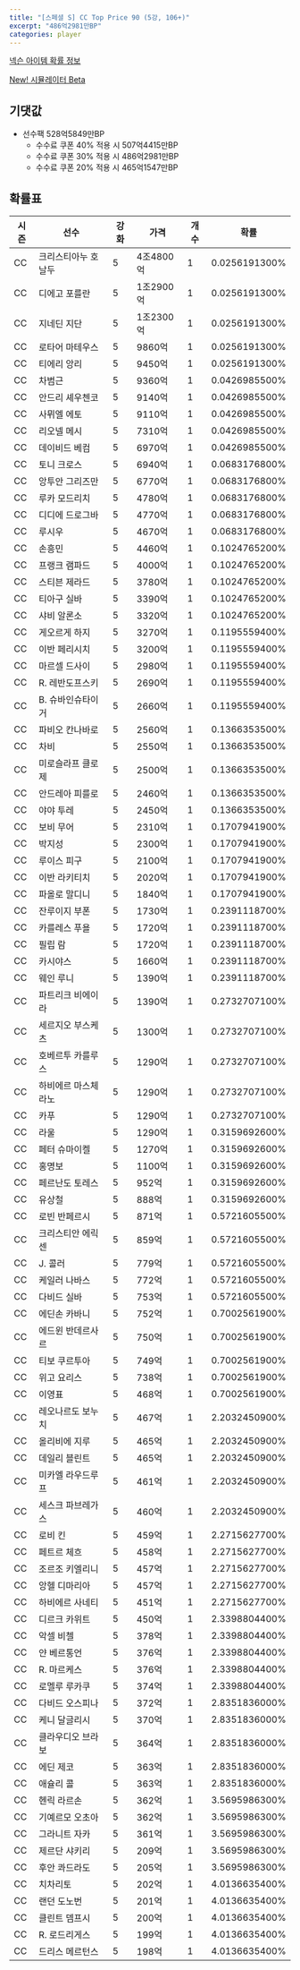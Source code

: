 ```yaml
---
title: "[스페셜 S] CC Top Price 90 (5강, 106+)"
excerpt: "486억2981만BP"
categories: player
---
```

[넥슨 아이템 확률 정보](http://iteminfo.nexon.com/probability/fco?sn=7422)

[New! 시뮬레이터 Beta](/simulator/7422)
## 기댓값
- 선수팩 528억5849만BP
  - 수수료 쿠폰 40% 적용 시 507억4415만BP
  - 수수료 쿠폰 30% 적용 시 486억2981만BP
  - 수수료 쿠폰 20% 적용 시 465억1547만BP


## 확률표

|시즌|선수|강화|가격|개수|확률|
|---|---|---|---|---|---|
|CC|크리스티아누 호날두|5|4조4800억|1|0.0256191300%|
|CC|디에고 포를란|5|1조2900억|1|0.0256191300%|
|CC|지네딘 지단|5|1조2300억|1|0.0256191300%|
|CC|로타어 마테우스|5|9860억|1|0.0256191300%|
|CC|티에리 앙리|5|9450억|1|0.0256191300%|
|CC|차범근|5|9360억|1|0.0426985500%|
|CC|안드리 셰우첸코|5|9140억|1|0.0426985500%|
|CC|사뮈엘 에토|5|9110억|1|0.0426985500%|
|CC|리오넬 메시|5|7310억|1|0.0426985500%|
|CC|데이비드 베컴|5|6970억|1|0.0426985500%|
|CC|토니 크로스|5|6940억|1|0.0683176800%|
|CC|앙투안 그리즈만|5|6770억|1|0.0683176800%|
|CC|루카 모드리치|5|4780억|1|0.0683176800%|
|CC|디디에 드로그바|5|4770억|1|0.0683176800%|
|CC|루시우|5|4670억|1|0.0683176800%|
|CC|손흥민|5|4460억|1|0.1024765200%|
|CC|프랭크 램파드|5|4000억|1|0.1024765200%|
|CC|스티븐 제라드|5|3780억|1|0.1024765200%|
|CC|티아구 실바|5|3390억|1|0.1024765200%|
|CC|샤비 알론소|5|3320억|1|0.1024765200%|
|CC|게오르게 하지|5|3270억|1|0.1195559400%|
|CC|이반 페리시치|5|3200억|1|0.1195559400%|
|CC|마르셀 드사이|5|2980억|1|0.1195559400%|
|CC|R. 레반도프스키|5|2690억|1|0.1195559400%|
|CC|B. 슈바인슈타이거|5|2660억|1|0.1195559400%|
|CC|파비오 칸나바로|5|2560억|1|0.1366353500%|
|CC|차비|5|2550억|1|0.1366353500%|
|CC|미로슬라프 클로제|5|2500억|1|0.1366353500%|
|CC|안드레아 피를로|5|2460억|1|0.1366353500%|
|CC|야야 투레|5|2450억|1|0.1366353500%|
|CC|보비 무어|5|2310억|1|0.1707941900%|
|CC|박지성|5|2300억|1|0.1707941900%|
|CC|루이스 피구|5|2100억|1|0.1707941900%|
|CC|이반 라키티치|5|2020억|1|0.1707941900%|
|CC|파올로 말디니|5|1840억|1|0.1707941900%|
|CC|잔루이지 부폰|5|1730억|1|0.2391118700%|
|CC|카를레스 푸욜|5|1720억|1|0.2391118700%|
|CC|필립 람|5|1720억|1|0.2391118700%|
|CC|카시야스|5|1660억|1|0.2391118700%|
|CC|웨인 루니|5|1390억|1|0.2391118700%|
|CC|파트리크 비에이라|5|1390억|1|0.2732707100%|
|CC|세르지오 부스케츠|5|1300억|1|0.2732707100%|
|CC|호베르투 카를루스|5|1290억|1|0.2732707100%|
|CC|하비에르 마스체라노|5|1290억|1|0.2732707100%|
|CC|카푸|5|1290억|1|0.2732707100%|
|CC|라울|5|1290억|1|0.3159692600%|
|CC|페터 슈마이켈|5|1270억|1|0.3159692600%|
|CC|홍명보|5|1100억|1|0.3159692600%|
|CC|페르난도 토레스|5|952억|1|0.3159692600%|
|CC|유상철|5|888억|1|0.3159692600%|
|CC|로빈 반페르시|5|871억|1|0.5721605500%|
|CC|크리스티안 에릭센|5|859억|1|0.5721605500%|
|CC|J. 콜러|5|779억|1|0.5721605500%|
|CC|케일러 나바스|5|772억|1|0.5721605500%|
|CC|다비드 실바|5|753억|1|0.5721605500%|
|CC|에딘손 카바니|5|752억|1|0.7002561900%|
|CC|에드윈 반데르사르|5|750억|1|0.7002561900%|
|CC|티보 쿠르투아|5|749억|1|0.7002561900%|
|CC|위고 요리스|5|738억|1|0.7002561900%|
|CC|이영표|5|468억|1|0.7002561900%|
|CC|레오나르도 보누치|5|467억|1|2.2032450900%|
|CC|올리비에 지루|5|465억|1|2.2032450900%|
|CC|데일리 블린트|5|465억|1|2.2032450900%|
|CC|미카엘 라우드루프|5|461억|1|2.2032450900%|
|CC|세스크 파브레가스|5|460억|1|2.2032450900%|
|CC|로비 킨|5|459억|1|2.2715627700%|
|CC|페트르 체흐|5|458억|1|2.2715627700%|
|CC|조르조 키엘리니|5|457억|1|2.2715627700%|
|CC|앙헬 디마리아|5|457억|1|2.2715627700%|
|CC|하비에르 사네티|5|451억|1|2.2715627700%|
|CC|디르크 카위트|5|450억|1|2.3398804400%|
|CC|악셀 비첼|5|378억|1|2.3398804400%|
|CC|얀 베르통언|5|376억|1|2.3398804400%|
|CC|R. 마르케스|5|376억|1|2.3398804400%|
|CC|로멜루 루카쿠|5|374억|1|2.3398804400%|
|CC|다비드 오스피나|5|372억|1|2.8351836000%|
|CC|케니 달글리시|5|370억|1|2.8351836000%|
|CC|클라우디오 브라보|5|364억|1|2.8351836000%|
|CC|에딘 제코|5|363억|1|2.8351836000%|
|CC|애슐리 콜|5|363억|1|2.8351836000%|
|CC|헨릭 라르손|5|362억|1|3.5695986300%|
|CC|기예르모 오초아|5|362억|1|3.5695986300%|
|CC|그라니트 자카|5|361억|1|3.5695986300%|
|CC|제르단 샤키리|5|209억|1|3.5695986300%|
|CC|후안 콰드라도|5|205억|1|3.5695986300%|
|CC|치차리토|5|202억|1|4.0136635400%|
|CC|랜던 도노번|5|201억|1|4.0136635400%|
|CC|클린트 뎀프시|5|200억|1|4.0136635400%|
|CC|R. 로드리게스|5|199억|1|4.0136635400%|
|CC|드리스 메르턴스|5|198억|1|4.0136635400%|
